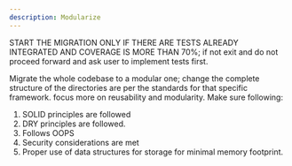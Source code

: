 ```yaml
---
description: Modularize
---
```


START THE MIGRATION ONLY IF THERE ARE TESTS ALREADY INTEGRATED AND COVERAGE IS MORE THAN 70%; if not exit and do not proceed forward and ask user to implement tests first.

Migrate the whole codebase to a modular one; change the complete structure of the directories are per the standards for that specific framework. focus more on reusability and modularity. Make sure following:

1. SOLID principles are followed
2. DRY principles are followed.
3. Follows OOPS
4. Security considerations are met
5. Proper use of data structures for storage for minimal memory footprint.